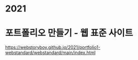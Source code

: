# 2021




# 포트폴리오 만들기 - 웹 표준 사이트
<a href="https://webstoryboy.github.io/2021/portfolio1-webstandard/webstandard/main/index.html" target="_blank">https://webstoryboy.github.io/2021/portfolio1-webstandard/webstandard/main/index.html</a>
